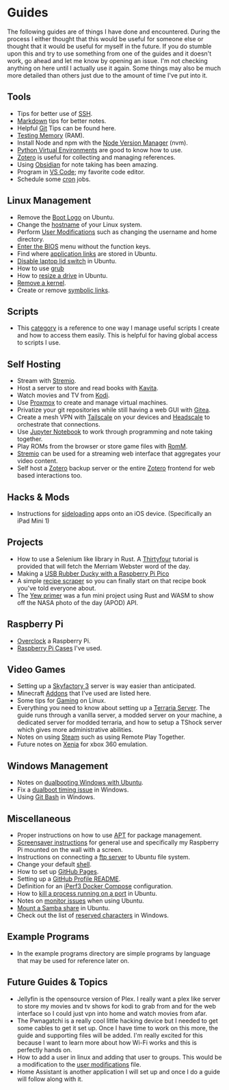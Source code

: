 # Guides

The following guides are of things I have done and encountered. During the process I either thought that this would be useful for someone else or thought that it would be useful for myself in the future. If you do stumble upon this and try to use something from one of the guides and it doesn't work, go ahead and let me know by opening an issue. I'm not checking anything on here until I actually use it again. Some things may also be much more detailed than others just due to the amount of time I've put into it.

## Tools
- Tips for better use of [SSH](./tools/ssh.md).
- [Markdown](./tools/markdown_tips.md) tips for better notes.
- Helpful [Git](./tools/git.md) Tips can be found here.
- [Testing Memory](./tools/memtester.md) (RAM).
- Install Node and npm with the [Node Version Manager](./tools/install_node_ubuntu.md) (nvm).
- [Python Virtual Environments](./tools/python_venv.md) are good to know how to use.
- [Zotero](./tools/zotero.md) is useful for collecting and managing references.
- Using [Obsidian](./tools/obsidian.md) for note taking has been amazing.
- Program in [VS Code](./tools/vscode); my favorite code editor.
- Schedule some [cron](./tools/cron.md) jobs.

## Linux Management
- Remove the [Boot Logo](./linux_management/rm_boot_logo.md) on Ubuntu.
- Change the [hostname](./linux_management/hostname.md) of your Linux system.
- Perform [User Modifications](./linux_management/linux_user_mods.md) such as changing the username and home directory.
- [Enter the BIOS](./linux_management/enter_bios.md) menu without the function keys.
- Find where [application links](./linux_management/application_links.md) are stored in Ubuntu.
- [Disable laptop lid switch](./linux_management/disable_laptop_lid_switch.md) in Ubuntu.
- How to use [grub](./linux_management/grub.md)
- How to [resize a drive](./linux_management/resize_ubuntu_drive.md) in Ubuntu.
- [Remove a kernel](./linux_management/rm_kernel.md).
- Create or remove [symbolic links](./linux_management/symlink.md).

## Scripts
- This [category](./scripts/scripts.md) is a reference to one way I manage useful scripts I create and how to access them easily. This is helpful for having global access to scripts I use.

## Self Hosting
- Stream with [Stremio](./self_hosting/stremio.md).
- Host a server to store and read books with [Kavita](./self_hosting/kavita.md).
- Watch movies and TV from [Kodi](./self_hosting/kodi.md).
- Use [Proxmox](./self_hosting/proxmox.md) to create and manage virtual machines.
- Privatize your git repositories while still having a web GUI with [Gitea](./self_hosting/gitea.md).
- Create a mesh VPN with [Tailscale](./self_hosting/tailscale.md) on your devices and [Headscale](./self_hosting/headscale.md) to orchestrate that connections.
- Use [Jupyter Notebook](./self_hosting/jupyter_notebook.md) to work through programming and note taking together.
- Play ROMs from the browser or store game files with [RomM](./self_hosting/romm.md).
- [Stremio](./self_hosting/stremio.md) can be used for a streaming web interface that aggregates your video content.
- Self host a [Zotero](./self_hosting/zotero.md#self-hosting-a-backup-server) backup server or the entire [Zotero](./self_hosting/zotero.md#self-hosting-zotero) frontend for web based interactions too.

## Hacks & Mods
- Instructions for [sideloading](./hacks_and_mods/ios_sideloading.md) apps onto an iOS device. (Specifically an iPad Mini 1)

## Projects
- How to use a Selenium like library in Rust. A [Thirtyfour](./projects/thirtyfour.md) tutorial is provided that will fetch the Merriam Webster word of the day.
- Making a [USB Rubber Ducky with a Raspberry Pi Pico](./projects/pico-ducky/pico-ducky.md)
- A simple [recipe scraper](./projects/recipe_scraper/README.md) so you can finally start on that recipe book you've told everyone about.
- The [Yew primer](./projects/yew-primer/README.md) was a fun mini project using Rust and WASM to show off the NASA photo of the day (APOD) API.

## Raspberry Pi
- [Overclock](./raspberry_pi/rpi_overclocking.md) a Raspberry Pi.
- [Raspberry Pi Cases](./raspberry_pi/rpi_cases.md) I've used.

## Video Games
- Setting up a [Skyfactory 3](./video_games/skyfactory3.md) server is way easier than anticipated.
- Minecraft [Addons](./video_games/minecraft_addons.md) that I've used are listed here.
- Some tips for [Gaming](./video_games/gaming_on_linux.md) on Linux.
- Everything you need to know about setting up a [Terraria Server](./video_games/terraria.md). The guide runs through a vanilla server, a modded server on your machine, a dedicated server for modded terraria, and how to setup a TShock server which gives more administrative abilities.
- Notes on using [Steam](./video_games/steam.md) such as using Remote Play Together.
- Future notes on [Xenia](./video_games/xenia.md) for xbox 360 emulation.

## Windows Management
- Notes on [dualbooting Windows with Ubuntu](./windows_management/dualbooting_with_ubuntu.md).
- Fix a [dualboot timing issue](./windows_management/dualboot_time_issue.md) in Windows.
- Using [Git Bash](./windows_management/git_bash.md) in Windows.

## Miscellaneous
- Proper instructions on how to use [APT](./miscellaneous/when_to_use_apt.md) for package management.
- [Screensaver instructions](./miscellaneous/screensaver.md) for general use and specifically my Raspberry Pi mounted on the wall with a screen.
- Instructions on connecting a [ftp server](./miscellaneous/ubuntu_connect_to_remote_ftp_server.md) to Ubuntu file system.
- Change your default [shell](./miscellaneous/set_shell.md).
- How to set up [GitHub Pages](./miscellaneous/github_pages.md).
- Setting up a [GitHub Profile README](./miscellaneous/github_profile_readme.md).
- Definition for an [iPerf3 Docker Compose](./miscellaneous/iperf3_docker_compose.md) configuration.
- How to [kill a process running on a port](./miscellaneous/kill_process_on_port_ubuntu.md) in Ubuntu.
- Notes on [monitor issues](./miscellaneous/monitor_issues_ubuntu.md) when using Ubuntu.
- [Mount a Samba share](./miscellaneous/mount_samba_share_ubuntu.md) in Ubuntu.
- Check out the list of [reserved characters](./miscellaneous/windows_reserved_characters.md) in Windows.

## Example Programs
- In the example programs directory are simple programs by language that may be used for reference later on.

## Future Guides & Topics
- Jellyfin is the opensource version of Plex. I really want a plex like server to store my movies and tv shows for kodi to grab from and for the web interface so I could just vpn into home and watch movies from afar.
- The Pwnagatchi is a really cool little hacking device but I needed to get some cables to get it set up. Once I have time to work on this more, the guide and supporting files will be added. I'm really excited for this because I want to learn more about how Wi-Fi works and this is perfectly hands on.
- How to add a user in linux and adding that user to groups. This would be a modification to the [user modifications](./linux_management/linux_user_mods.md) file.
- Home Assistant is another application I will set up and once I do a guide will follow along with it.
